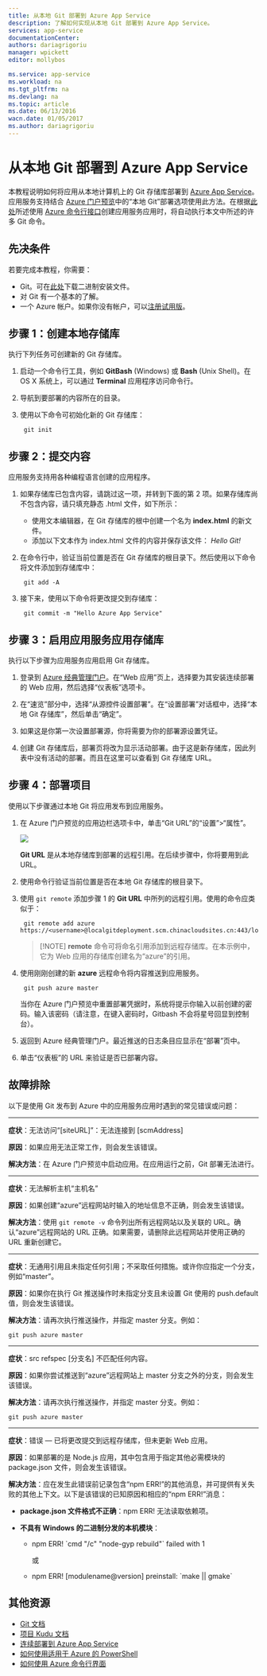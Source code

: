 ```yaml
---
title: 从本地 Git 部署到 Azure App Service
description: 了解如何实现从本地 Git 部署到 Azure App Service。
services: app-service
documentationCenter: 
authors: dariagrigoriu
manager: wpickett
editor: mollybos

ms.service: app-service
ms.workload: na
ms.tgt_pltfrm: na
ms.devlang: na
ms.topic: article
ms.date: 06/13/2016
wacn.date: 01/05/2017
ms.author: dariagrigoriu
---
```


# 从本地 Git 部署到 Azure App Service

本教程说明如何将应用从本地计算机上的 Git 存储库部署到 [Azure App Service]。应用服务支持结合 [Azure 门户预览]中的“本地 Git”部署选项使用此方法。在根据[此处](./app-service-web-get-started.md)所述使用 [Azure 命令行接口]创建应用服务应用时，将自动执行本文中所述的许多 Git 命令。

## 先决条件

若要完成本教程，你需要：

- Git。可在[此处](http://www.git-scm.com/downloads)下载二进制安装文件。
- 对 Git 有一个基本的了解。
- 一个 Azure 帐户。如果你没有帐户，可以[注册试用版](https://www.azure.cn/pricing/1rmb-trial)。

## <a id="Step1"></a>步骤 1：创建本地存储库

执行下列任务可创建新的 Git 存储库。

1. 启动一个命令行工具，例如 **GitBash** (Windows) 或 **Bash** (Unix Shell)。在 OS X 系统上，可以通过 **Terminal** 应用程序访问命令行。

2. 导航到要部署的内容所在的目录。

3. 使用以下命令可初始化新的 Git 存储库：

        git init

## <a id="Step2"></a>步骤 2：提交内容

应用服务支持用各种编程语言创建的应用程序。

1. 如果存储库已包含内容，请跳过这一项，并转到下面的第 2 项。如果存储库尚不包含内容，请只填充静态 .html 文件，如下所示：

    - 使用文本编辑器，在 Git 存储库的根中创建一个名为 **index.html** 的新文件。
    - 添加以下文本作为 index.html 文件的内容并保存该文件： *Hello Git!* 

2. 在命令行中，验证当前位置是否在 Git 存储库的根目录下。然后使用以下命令将文件添加到存储库中：

        git add -A 

4. 接下来，使用以下命令将更改提交到存储库：

        git commit -m "Hello Azure App Service"

## <a id="Step3"></a>步骤 3：启用应用服务应用存储库

执行以下步骤为应用服务应用启用 Git 存储库。

1. 登录到 [Azure 经典管理门户](https://manage.windowsazure.cn)。在“Web 应用”页上，选择要为其安装连续部署的 Web 应用，然后选择“仪表板”选项卡。

3. 在“速览”部分中，选择“从源控件设置部署”。在“设置部署”对话框中，选择“本地 Git 存储库”，然后单击“确定”。

1. 如果这是你第一次设置部署源，你将需要为你的部署源设置凭证。

1. 创建 Git 存储库后，部署页将改为显示活动部署。由于这是新存储库，因此列表中没有活动的部署。而且在这里可以查看到 Git 存储库 URL。

## <a id="Step4"></a>步骤 4：部署项目

使用以下步骤通过本地 Git 将应用发布到应用服务。

1. 在 Azure 门户预览的应用边栏选项卡中，单击“Git URL”的“设置”>“属性”。

    ![](./media/app-service-deploy-local-git/git_url.png)

    **Git URL** 是从本地存储库到部署的远程引用。在后续步骤中，你将要用到此 URL。

2. 使用命令行验证当前位置是否在本地 Git 存储库的根目录下。

3. 使用 `git remote` 添加步骤 1 的 **Git URL** 中所列的远程引用。使用的命令应类似于：

        git remote add azure https://<username>@localgitdeployment.scm.chinacloudsites.cn:443/localgitdeployment.git         
    > [!NOTE] **remote** 命令可将命名引用添加到远程存储库。在本示例中，它为 Web 应用的存储库创建名为“azure”的引用。

4. 使用刚刚创建的新 **azure** 远程命令将内容推送到应用服务。

        git push azure master

    当你在 Azure 门户预览中重置部署凭据时，系统将提示你输入以前创建的密码。输入该密码（请注意，在键入密码时，Gitbash 不会将星号回显到控制台）。

5. 返回到 Azure 经典管理门户。最近推送的日志条目应显示在“部署”页中。

6. 单击“仪表板”的 URL 来验证是否已部署内容。

## <a id="Step5"></a>故障排除

以下是使用 Git 发布到 Azure 中的应用服务应用时遇到的常见错误或问题：

****

**症状**：无法访问“[siteURL]”：无法连接到 [scmAddress]

**原因**：如果应用无法正常工作，则会发生该错误。

**解决方法**：在 Azure 门户预览中启动应用。在应用运行之前，Git 部署无法进行。

****

**症状**：无法解析主机“主机名”

**原因**：如果创建“azure”远程网站时输入的地址信息不正确，则会发生该错误。

**解决方法**：使用 `git remote -v` 命令列出所有远程网站以及关联的 URL。确认“azure”远程网站的 URL 正确。如果需要，请删除此远程网站并使用正确的 URL 重新创建它。

****

**症状**：无通用引用且未指定任何引用；不采取任何措施。或许你应指定一个分支，例如“master”。

**原因**：如果你在执行 Git 推送操作时未指定分支且未设置 Git 使用的 push.default 值，则会发生该错误。

**解决方法**：请再次执行推送操作，并指定 master 分支。例如：

    git push azure master

****

**症状**：src refspec [分支名] 不匹配任何内容。

**原因**：如果你尝试推送到“azure”远程网站上 master 分支之外的分支，则会发生该错误。

**解决方法**：请再次执行推送操作，并指定 master 分支。例如：

    git push azure master

****

**症状**：错误 — 已将更改提交到远程存储库，但未更新 Web 应用。

**原因**：如果部署的是 Node.js 应用，其中包含用于指定其他必需模块的 package.json 文件，则会发生该错误。

**解决方法**：应在发生此错误前记录包含“npm ERR!”的其他消息，并可提供有关失败的其他上下文。以下是该错误的已知原因和相应的“npm ERR!”消息：

* **package.json 文件格式不正确**：npm ERR! 无法读取依赖项。

* **不具有 Windows 的二进制分发的本机模块**：

    * npm ERR! \`cmd "/c" "node-gyp rebuild"\` failed with 1

        或

    * npm ERR! [modulename@version] preinstall: \`make || gmake\`

## 其他资源

* [Git 文档](http://git-scm.com/documentation)
* [项目 Kudu 文档](https://github.com/projectkudu/kudu/wiki)
* [连续部署到 Azure App Service](./app-service-continuous-deployment.md)
* [如何使用适用于 Azure 的 PowerShell](https://docs.microsoft.com/powershell/azureps-cmdlets-docs)
* [如何使用 Azure 命令行界面](../xplat-cli-install.md)

[Azure App Service]: ./app-service-changes-existing-services.md
[Azure 门户预览]: https://portal.azure.cn
[Git website]: http://git-scm.com
[Installing Git]: http://git-scm.com/book/zh/v2/%E8%B5%B7%E6%AD%A5-%E5%AE%89%E8%A3%85-Git
[Azure 命令行接口]: ../azure-resource-manager/xplat-cli-azure-resource-manager.md

[Using Git with CodePlex]: http://codeplex.codeplex.com/wikipage?title=Using%20Git%20with%20CodePlex&referringTitle=Source%20control%20clients&ProjectName=codeplex
[Quick Start - Mercurial]: http://mercurial.selenic.com/wiki/QuickStart

<!---HONumber=Mooncake_0919_2016-->